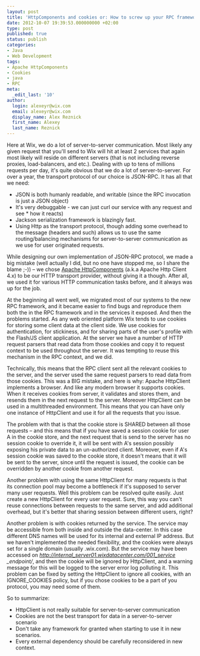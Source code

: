 ```yaml
---
layout: post
title: 'HttpComponents and cookies or: How to screw up your RPC framework'
date: 2012-10-07 19:39:53.000000000 +02:00
type: post
published: true
status: publish
categories:
- Java
- Web Development
tags:
- Apache HttpComponents
- Cookies
- java
- RPC
meta:
  _edit_last: '10'
author:
  login: alexeyr@wix.com
  email: alexeyr@wix.com
  display_name: Alex Reznick
  first_name: Alexey
  last_name: Reznick
---
```

Here at Wix, we do a lot of server-to-server communication. Most likely any given request that you'll send to Wix will hit at least 2 services that again most likely will reside on different servers (that is not including reverse proxies, load-balancers, and etc.). Dealing with up to tens of millions requests per day, it's quite obvious that we do a lot of server-to-server. For over a year, the transport protocol of our choice is JSON-RPC. It has all that we need:

* JSON is both humanly readable, and writable (since the RPC invocation is just a JSON object)
* It's very debuggable - we can just curl our service with any request and see * how it reacts)
* Jackson serialization framework is blazingly fast.
* Using Http as the transport protocol, though adding some overhead to the message (headers and such) allows us to use the same routing/balancing mechanisms for server-to-server communication as we use for user originated requests.

While designing our own implementation of JSON-RPC protocol, we made a big mistake (well actually I did, but no one have stopped me, so I share the blame ;-)) – we chose [Apache HttpComponents](http://hc.apache.org/) (a.k.a Apache Http Client 4.x) to be our HTTP transport provider, without giving it a though. After all, we used it for various HTTP communication tasks before, and it always was up for the job.

At the beginning all went well, we migrated most of our systems to the new RPC framework, and it became easier to find bugs and reproduce them both the in the RPC framework and in the services it exposed. And then the problems started. As any web oriented platform Wix tends to use cookies for storing some client data at the client side. We use cookies for authentication, for stickiness, and for sharing parts of the user's profile with the Flash/JS client application. At the server we have a number of HTTP request parsers that read data from those cookies and copy it to request context to be used throughout the server. It was tempting to reuse this mechanism in the RPC context, and we did.

Technically, this means that the RPC client sent all the relevant cookies to the server, and the server used the same request parsers to read data from those cookies. This was a BIG mistake, and here is why: Apache HttpClient implements a browser. And like any modern browser it supports cookies. When it receives cookies from server, it validates and stores them, and resends them in the next request to the server. Moreover HttpClient can be used in a multithreaded environment. This means that you can have only one instance of HttpClient and use it for all the requests that you issue.

The problem with that is that the cookie store is SHARED between all those requests – and this means that if you have saved a session cookie for user A in the cookie store, and the next request that is send to the server has no session cookie to override it, it will be sent with A's session possibly exposing his private data to an un-authorized client. Moreover, even if A's session cookie was saved to the cookie store, it doesn't means that it will be sent to the server, since until the request is issued, the cookie can be overridden by another cookie from another request.

Another problem with using the same HttpClient for many requests is that its connection pool may become a bottleneck if it's supposed to server many user requests. Well this problem can be resolved quite easily. Just create a new HttpClient for every user request. Sure, this way you can't reuse connections between requests to the same server, and add additional overhead, but it's better that sharing session between different users, right?

Another problem is with cookies returned by the service. The service may be accessible from both inside and outside the data-center. In this case different DNS names will be used for its internal and external IP address. But we haven't implemented the needed flexibility, and the cookies were always set for a single domain (usually .wix.com). But the service may have been accessed on *http://internal_server01.wixdatacenter.com/001_service _endpoint/*, and then the cookie will be ignored by HttpClient, and a warning message for this will be logged to the server error log polluting it. This problem can be fixed by setting the HttpClient to ignore all cookies, with an IGNORE_COOKIES policy, but if you chose cookies to be a part of you protocol, you may need some of them.

So to summarize:

* HttpClient is not really suitable for server-to-server communication
* Cookies are not the best transport for data in a server-to-server scenario
* Don't take any framework for granted when starting to use it in new scenarios.
* Every external dependency should be carefully reconsidered in new context.

